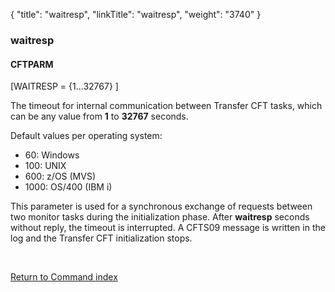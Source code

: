 {
    "title": "waitresp",
    "linkTitle": "waitresp",
    "weight": "3740"
}<span id="waitresp"></span>

### waitresp

#### CFTPARM

\[WAITRESP = {1...32767} \]

The timeout for internal communication between Transfer CFT
tasks, which can be any
value from **1** to <span style="font-weight: bold;">32767</span> seconds.

Default values per operating system:

- 60: Windows
- 100: UNIX
- 600: z/OS (MVS)
- 1000: OS/400 (IBM i)

This parameter is used for a synchronous exchange of requests between
two monitor tasks during the initialization phase. After <span style="font-weight: bold;">waitresp</span>
seconds without reply, the timeout is interrupted. A CFTS09 message is
written in the log and the <span class="mc-variable axway_variables.Component_Short_Name variable">Transfer CFT</span> initialization stops.

 

[Return to Command index](../../)

